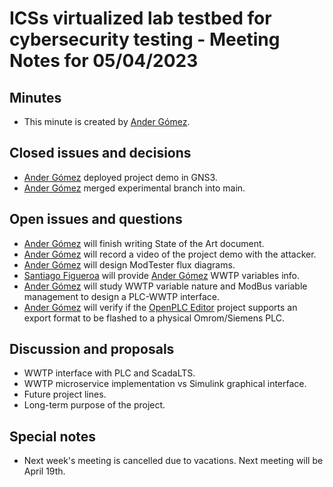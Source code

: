 
# ICSs virtualized lab testbed for cybersecurity testing - Meeting Notes for 05/04/2023

## Minutes
- This minute is created by [Ander Gómez](https://github.com/gomezander).

## Closed issues and decisions
- [Ander Gómez](https://github.com/gomezander) deployed project demo in GNS3.
- [Ander Gómez](https://github.com/gomezander) merged experimental branch into main.
## Open issues and questions

- [Ander Gómez](https://github.com/gomezander) will finish writing State of the Art document.
- [Ander Gómez](https://github.com/gomezander) will record a video of the project demo with the attacker.
- [Ander Gómez](https://github.com/gomezander) will design ModTester flux diagrams.
- [Santiago Figueroa](https://github.com/sfl0r3nz05) will provide [Ander Gómez](https://github.com/gomezander) WWTP variables info.
- [Ander Gómez](https://github.com/gomezander) will study WWTP variable nature and ModBus variable management to design a PLC-WWTP interface.
- [Ander Gómez](https://github.com/gomezander) will verify if the [OpenPLC Editor](https://openplcproject.com/docs/3-1-openplc-editor-overview/) project supports an export format to be flashed to a physical Omrom/Siemens PLC.

## Discussion and proposals
- WWTP interface with PLC and ScadaLTS.
- WWTP microservice implementation vs Simulink graphical interface.
- Future project lines.
- Long-term purpose of the project.

## Special notes
- Next week's meeting is cancelled due to vacations. Next meeting will be April 19th.
